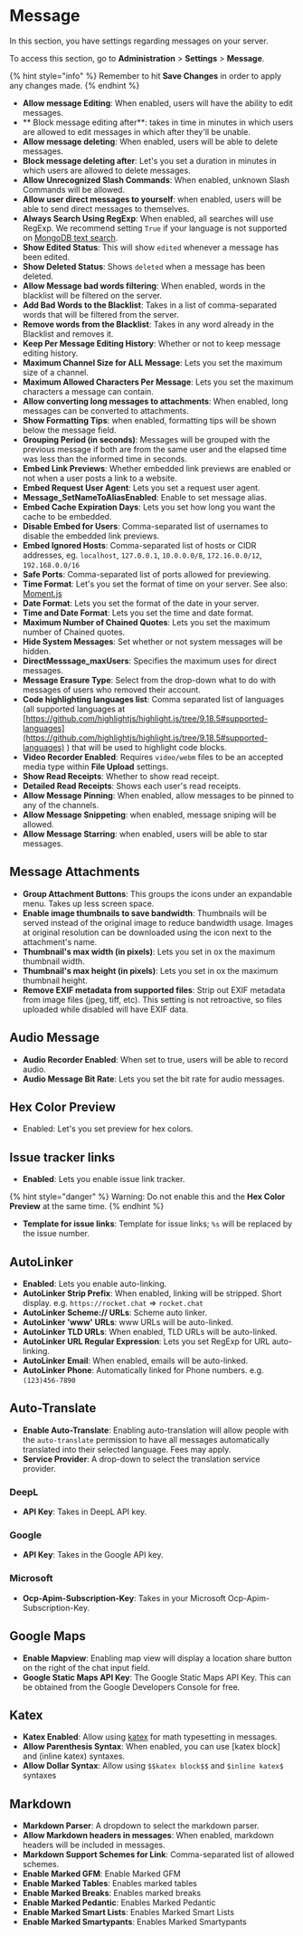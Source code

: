 # Message

In this section, you have settings regarding messages on your server.

To access this section, go to **Administration** > **Settings** > **Message**.

{% hint style="info" %}
Remember to hit **Save Changes** in order to apply any changes made.
{% endhint %}

* **Allow message Editing**: When enabled, users will have the ability to edit messages.
* ** Block message editing after**: takes in time in minutes in which users are allowed to edit messages in which after they'll be unable.&#x20;
* **Allow message deleting**: When enabled, users will be able to delete messages.&#x20;
* **Block message deleting after**: Let's you set a duration in minutes in which users are allowed to delete messages.&#x20;
* **Allow Unrecognized Slash Commands**: When enabled, unknown Slash Commands will be allowed.&#x20;
* **Allow user direct messages to yourself**: when enabled, users will be able to send direct messages to themselves.&#x20;
* **Always Search Using RegExp**: When enabled, all searches will use RegExp. We recommend setting `True` if your language is not supported on [MongoDB text search](https://docs.mongodb.org/manual/reference/text-search-languages/#text-search-languages).&#x20;
* **Show Edited Status**: This will show `edited` whenever a message has been edited.&#x20;
* **Show Deleted Status**: Shows `deleted` when a message has been deleted.&#x20;
* **Allow Message bad words filtering**: When enabled, words in the blacklist will be filtered on the server.&#x20;
* **Add Bad Words to the Blacklist**: Takes in a list of comma-separated words that will be filtered from the server.&#x20;
* **Remove words from the Blacklist**: Takes in any word already in the Blacklist and removes it.
* **Keep Per Message Editing History**: Whether or not to keep message editing history.&#x20;
* **Maximum Channel Size for ALL Message**: Lets you set the maximum size of a channel.
* **Maximum Allowed Characters Per Message**: Lets you set the maximum characters a message can contain.
* **Allow converting long messages to attachments**: When enabled, long messages can be converted to attachments.&#x20;
* **Show Formatting Tips**: when enabled, formatting tips will be shown below the message field.&#x20;
* **Grouping Period (in seconds)**: Messages will be grouped with the previous message if both are from the same user and the elapsed time was less than the informed time in seconds.&#x20;
* **Embed Link Previews**: Whether embedded link previews are enabled or not when a user posts a link to a website.&#x20;
* **Embed Request User Agent**: Lets you set a request user agent.&#x20;
* **Message\_SetNameToAliasEnabled**: Enable to set message alias.&#x20;
* **Embed Cache Expiration Days**: Lets you set how long you want the cache to be embedded.&#x20;
* **Disable Embed for Users**: Comma-separated list of usernames to disable the embedded link previews.&#x20;
* **Embed Ignored Hosts**: Comma-separated list of hosts or CIDR addresses, eg. `localhost`, `127.0.0.1`, `10.0.0.0/8`, `172.16.0.0/12`, `192.168.0.0/16`&#x20;
* **Safe Ports**: Comma-separated list of ports allowed for previewing.&#x20;
* **Time Format**: Let's you set the format of time on your server. See also: [Moment.js](http://momentjs.com/docs/#/displaying/format/)&#x20;
* **Date Format**: Lets you set the format of the date in your server.&#x20;
* **Time and Date Format**: Lets you set the time and date format.&#x20;
* **Maximum Number of Chained Quotes**: Lets you set the maximum number of Chained quotes.&#x20;
* **Hide System Messages**: Set whether or not system messages will be hidden.&#x20;
* **DirectMesssage\_maxUsers**: Specifies the maximum uses for direct messages.&#x20;
* **Message Erasure Type**: Select from the drop-down what to do with messages of users who removed their account.&#x20;
* **Code highlighting languages list**: Comma separated list of languages (all supported languages at [https://github.com/highlightjs/highlight.js/tree/9.18.5#supported-languages](https://github.com/highlightjs/highlight.js/tree/9.18.5#supported-languages) ) that will be used to highlight code blocks.&#x20;
* **Video Recorder Enabled**: Requires `video/webm` files to be an accepted media type within **File Upload** settings.&#x20;
* **Show Read Receipts**: Whether to show read receipt.&#x20;
* **Detailed Read Receipts**: Shows each user's read receipts.&#x20;
* **Allow Message Pinning**: When enabled, allow messages to be pinned to any of the channels.&#x20;
* **Allow Message Snippeting**: when enabled, message sniping will be allowed.&#x20;
* **Allow Message Starring**: when enabled, users will be able to star messages.

## Message Attachments

* **Group Attachment Buttons**: This groups the icons under an expandable menu. Takes up less screen space.&#x20;
* **Enable image thumbnails to save bandwidth**: Thumbnails will be served instead of the original image to reduce bandwidth usage. Images at original resolution can be downloaded using the icon next to the attachment's name.&#x20;
* **Thumbnail's max width (in pixels)**: Lets you set in ox the maximum thumbnail width.&#x20;
* **Thumbnail's max height (in pixels)**: Lets you set in ox the maximum thumbnail height.&#x20;
* **Remove EXIF metadata from supported files**: Strip out EXIF metadata from image files (jpeg, tiff, etc). This setting is not retroactive, so files uploaded while disabled will have EXIF data.

## Audio Message

* **Audio Recorder Enabled**: When set to true, users will be able to record audio.&#x20;
* **Audio Message Bit Rate**: Lets you set the bit rate for audio messages.

## Hex Color Preview

* Enabled: Let's you set preview for hex colors.

## Issue tracker links

* **Enabled**: Lets you enable issue link tracker.&#x20;

{% hint style="danger" %}
Warning: Do not enable this and the **Hex Color Preview** at the same time.
{% endhint %}

* **Template for issue links**: Template for issue links; `%s` will be replaced by the issue number.

## **AutoLinker**

* **Enabled**: Lets you enable auto-linking.&#x20;
* **AutoLinker Strip Prefix**: When enabled, linking will be stripped. Short display. e.g. `https://rocket.chat` => `rocket.chat`&#x20;
* **AutoLinker Scheme:// URLs**: Scheme auto linker.&#x20;
* **AutoLinker 'www' URLs**: www URLs will be auto-linked.&#x20;
* **AutoLinker TLD URLs**: When enabled, TLD URLs will be auto-linked.&#x20;
* **AutoLinker URL Regular Expression**: Lets you set RegExp for URL auto-linking.&#x20;
* **AutoLinker Email**: When enabled, emails will be auto-linked.&#x20;
* **AutoLinker Phone**: Automatically linked for Phone numbers. e.g. `(123)456-7890`

## Auto-Translate

* **Enable Auto-Translate**: Enabling auto-translation will allow people with the `auto-translate` permission to have all messages automatically translated into their selected language. Fees may apply.&#x20;
* **Service Provider**: A drop-down to select the translation service provider.

### **DeepL**

* **API Key**: Takes in DeepL API key.

### **Google**

* **API Key**: Takes in the Google API key.

### **Microsoft**

* **Ocp-Apim-Subscription-Key**: Takes in your Microsoft Ocp-Apim-Subscription-Key.

## Google Maps

* **Enable Mapview**: Enabling map view will display a location share button on the right of the chat input field.
* **Google Static Maps API Key**: The Google Static Maps API Key. This can be obtained from the Google Developers Console for free.

## **Katex**

* **Katex Enabled**: Allow using [katex](http://khan.github.io/KaTeX/) for math typesetting in messages.&#x20;
* **Allow Parenthesis Syntax**: When enabled, you can use \[katex block] and (inline katex) syntaxes.
* **Allow Dollar Syntax**: Allow using `$$katex block$$` and `$inline katex$` syntaxes

## **Markdown**

* **Markdown Parser**: A dropdown to select the markdown parser.&#x20;
* **Allow Markdown headers in messages**: When enabled, markdown headers will be included in messages.&#x20;
* **Markdown Support Schemes for Link**: Comma-separated list of allowed schemes.&#x20;
* **Enable Marked GFM**: Enable Marked GFM
* **Enable Marked Tables**: Enables marked tables
* **Enable Marked Breaks**: Enables marked breaks
* **Enable Marked Pedantic**: Enables Marked Pedantic
* **Enable Marked Smart Lists**: Enables Marked Smart Lists
* **Enable Marked Smartypants**: Enables Marked Smartypants
